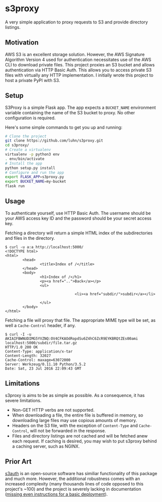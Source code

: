 # s3proxy

A very simple application to proxy requests to S3 and provide directory
listings.

## Motivation

AWS S3 is an excellent storage solution.  However, the AWS Signature Algorithm
Version 4 used for authentication necessitates use of the AWS CLI to download
private files.  This project proxies an S3 bucket and allows authentication via
HTTP Basic Auth.  This allows you to access private S3 files with virtually any
HTTP implementation.  I initially wrote this project to host a private PyPI
with S3.

## Setup

S3Proxy is a simple Flask app.  The app expects a `BUCKET_NAME` environment
variable containing the name of the S3 bucket to proxy.  No other configuration
is required.

Here's some simple commands to get you up and running:

```bash
# Clone the project
git clone https://github.com/luhn/s3proxy.git
cd s3proxy/
# Create a virtualenv
virtualenv -p python3 env
. env/bin/activate
# Install the app
python setup.py install
# Configure and run the app
export FLASK_APP=s3proxy.py
export BUCKET_NAME=my-bucket
flask run
```

## Usage

To authenticate yourself, use HTTP Basic Auth.  The username should be your AWS
access key ID and the password should be your secret access key.

Fetching a directory will return a simple HTML index of the subdirectories and
files in the directory.

```
$ curl -u a:a http://localhost:5000/
<!DOCTYPE html>
<html>
        <head>
                <title>Index of /</title>
        </head>
        <body>
                <h1>Index of /</h1>
                <p><a href="..">Back</a></p>
                <ul>

                                <li><a href="subdir/">subdir</a></li>

                </ul>
        </body>
</html>
```

Fetching a file will proxy that file.  The appropriate MIME type will be set,
as well a `Cache-Control` header, if any.

```
$ curl -I -u AKIAIFBWNUDIMG5YVZNQ:OV4CFKAOdRopdSu6Z4hC6ZcR9EYKBRQtZEs00ami localhost:5000/subdir/file.tar.gz
HTTP/1.0 200 OK
Content-Type: application/x-tar
Content-Length: 32027
Cache-Control: maxage=63072000
Server: Werkzeug/0.11.10 Python/3.5.2
Date: Sat, 23 Jul 2016 22:09:43 GMT
```

## Limitations

s3proxy is aims to be as simple as possible.  As a consequence, it has
severe limitations.

* Non-GET HTTP verbs are not supported.
* When downloading a file, the entire file is buffered in memory, so
  downloading large files may use copious amounts of memory.
* Headers on the S3 file, with the exception of `Content-Type` and
  `Cache-Control`, will not be forwarded in the response.
* Files and directory listings are not cached and will be fetched anew each
  request.  If caching is desired, you may wish to put s3proxy behind a caching
  server, such as NGINX.

## Prior Art

[s3auth](https://github.com/yegor256/s3auth) is an open-source software has
similiar functionality of this package and much more.  However, the additional
robustness comes with an increased complexity (many thousands lines of code
opposed to this project's ~100) and the project is severely lacking in
documentation ([missing even instructions for a basic
deployment](https://github.com/yegor256/s3auth/issues/321)).
